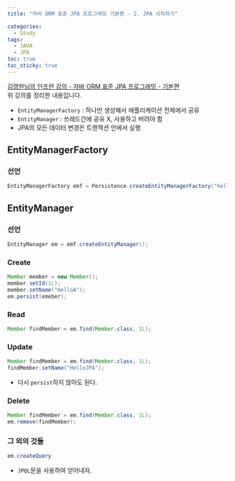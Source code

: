 ```yaml
---
title: "자바 ORM 표준 JPA 프로그래밍 기본편 - 2. JPA 시작하기"

categories:
  - Study
tags:
  - JAVA
  - JPA
toc: true
toc_sticky: true
---
```


[김영한님의 인프런 강의 - 자바 ORM 표준 JPA 프로그래밍 - 기본편](https://inf.run/VP3b)  
위 강의를 정리한 내용입니다.

- `EntityManagerFactory` : 하나만 생성해서 애플리케이션 전체에서 공유
- `EntityManager` : 쓰레드간에 공유 X, 사용하고 버려야 함
- JPA의 모든 데이터 변경은 트랜잭션 안에서 실행

## EntityManagerFactory

### 선언
```java
EntityManagerFactory emf = Persistence.createEntityManagerFactory("hello");
```

## EntityManager

### 선언
```java
EntityManager em = emf.createEntityManager();
```

### Create
```java
Member member = new Member();
member.setId(1L);
member.setName("HelloA");
em.persist(emeber);
```

### Read
```java
Member findMember = em.find(Member.class, 1L);
```

### Update
```java
Member findMember = em.find(Member.class, 1L);
findMember.setName("HelloJPA");
```
- 다시 `persist`하지 않아도 된다.

### Delete
```java
Member findMember = em.find(Member.class, 1L);
em.remove(findMember);
```

### 그 외의 것들
```java
em.createQuery
```
- `JPQL`문을 사용하여 얻어내자.